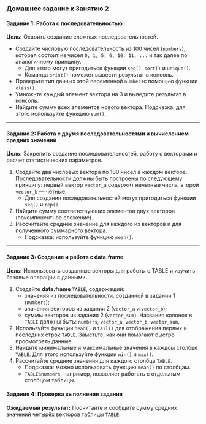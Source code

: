 ### Домашнее задание к Занятию 2

#### **Задание 1: Работа с последовательностью**

**Цель:** Освоить создание сложных последовательностей.

-   Создайте числовую последовательность из 100 чисел (`numbers`), которая состоит из чисел `0, 1, 5, 6, 10, 11, ...` и так далее по аналогичному принципу.
    -   Для этого могут пригодиться функции `seq()`, `sort()` и `unique()`.
    -   Команда `print()` поможет вывести результат в консоль.
-   Проверьте тип данных этой переменной `numbers`с помощью функции `class()`.
-   Умножьте каждый элемент вектора на 3 и выведите результат в консоль.
-   Найдите сумму всех элементов нового вектора. Подсказка: для этого используйте функцию `sum()`.

------------------------------------------------------------------------

#### **Задание 2: Работа с двумя последовательностями и вычислением средних значений**

**Цель:** Закрепить создание последовательностей, работу с векторами и расчет статистических параметров.

1.  Создайте два числовых вектора по 100 чисел в каждом векторе. Последовательности должны быть построены по следующему принципу: первый вектор `vector_a` содержит нечетные числа, второй `vector_b` — чётные.
    -   Для создания последовательностей могут пригодиться функции `seq()` и `rep()`.
2.  Найдите сумму соответствующих элементов двух векторов (покомпонентное сложение).
3.  Рассчитайте среднее значение для каждого из векторов и для полученного суммарного вектора.
    -   Подсказка: используйте функцию `mean()`.

------------------------------------------------------------------------

#### **Задание 3: Создание и работа с data.frame**

**Цель:** Использовать созданные векторы для работы с TABLE и изучить базовые операции с данными.

1.  Создайте **data.frame** `TABLE`, содержащий:
    -   значения из последовательности, созданной в задании 1 (`numbers`);
    -   значения векторов из задания 2 (`vector_a` и `vector_b`);
    -   суммы векторов из задания 2 (`vector_sum`). Названия колонок в `TABLE` должны быть: `numbers`, `vector_a`, `vector_b`, `vector_sum`.
2.  Используйте функции `head()` и `tail()` для отображения первых и последних строк `TABLE`. Заметьте, как они помогают быстро просмотреть данные.
3.  Найдите минимальные и максимальные значения в каждом столбце `TABLE`. Для этого используйте функции `min()` и `max()`.
4.  Рассчитайте средние значения для каждого столбца `TABLE`.
    -   Подсказка: можно использовать функцию `mean()` по столбцам.
    -   `TABLE$numbers`, например, позволяет работать с отдельным столбцом таблицы.

#### **Задание 4: Проверка выполнения задания**

**Ожидаемый результат:** Посчитайте и сообщите сумму средних значений четырёх векторов таблицы `TABLE`.
